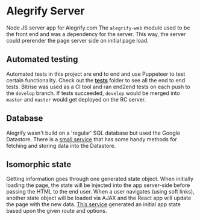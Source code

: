 # Alegrify Server

Node JS server app for Alegrify.com
The `alegrify-web` module used to be the front end and was a dependency for the server.
This way, the server could prerender the page server side on initial page load.

## Automated testing

Automated tests in this project are end to end and use Puppeteer to test certain functionality.
Check out the [__tests__](./__tests__) folder to see all the end to end tests.
Bitrise was used as a CI tool and ran end2end tests on each push to the `develop` branch.
If tests succeeded, `develop` would be merged into `master` and `master` would get deployed on the RC server.

## Database

Alegrify wasn't build on a 'regular' SQL database but used the Google Datastore.
There is a [small service](./services/database.js) that has some handy methods for fetching and storing data into the Datastore.

## Isomorphic state

Getting information goes through one generated state object.
When initially loading the page, the state will be injected into the app server-side before passing the HTML to the end user.
When a user navigates (using soft links), another state object will be loaded via AJAX and the React app will update the page with the new data.
[This service](./services/state.js) generated an initial app state based upon the given route and options.
